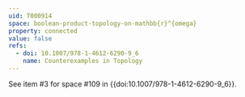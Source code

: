 ```yaml
---
uid: T000914
space: boolean-product-topology-on-mathbb{r}^{omega}
property: connected
value: false
refs:
  - doi: 10.1007/978-1-4612-6290-9_6
    name: Counterexamples in Topology
---
```

See item #3 for space #109 in {{doi:10.1007/978-1-4612-6290-9_6}}.
